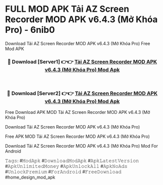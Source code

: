 # FULL MOD APK Tải AZ Screen Recorder MOD APK v6.4.3 (Mở Khóa Pro) - 6nib0
Download Tải AZ Screen Recorder MOD APK v6.4.3 (Mở Khóa Pro) Free Mod APK

<div align="center">
<h3>🔴 Download [Server1] 👉👉 <a href="https://apk-comot.site?title=Tải_AZ_Screen_Recorder_MOD_APK_v6.4.3_(Mở_Khóa_Pro)">Tải AZ Screen Recorder MOD APK v6.4.3 (Mở Khóa Pro) Mod Apk</a></h3><br>

<h3>🔴 Download [Server2] 👉👉 <a href="https://apk-comot.site?title=Tải_AZ_Screen_Recorder_MOD_APK_v6.4.3_(Mở_Khóa_Pro)">Tải AZ Screen Recorder MOD APK v6.4.3 (Mở Khóa Pro) Mod Apk</a></h3>
</div>


Free Download APK MOD Tải AZ Screen Recorder MOD APK v6.4.3 (Mở Khóa Pro)

Download Tải AZ Screen Recorder MOD APK v6.4.3 (Mở Khóa Pro) 

Free APK MOD Tải AZ Screen Recorder MOD APK v6.4.3 (Mở Khóa Pro) 

Download Tải AZ Screen Recorder MOD APK v6.4.3 (Mở Khóa Pro) Mod For Android

𝚃𝚊𝚐𝚜: #𝙼𝚘𝚍𝙰𝚙𝚔 #𝙳𝚘𝚠𝚗𝚕𝚘𝚊𝚍𝙼𝚘𝚍𝙰𝚙𝚔 #𝙰𝚙𝚔𝙻𝚊𝚝𝚎𝚜𝚝𝚅𝚎𝚛𝚜𝚒𝚘𝚗 #𝙰𝚙𝚔𝚄𝚗𝚕𝚒𝚖𝚒𝚝𝚎𝚍𝙼𝚘𝚗𝚎𝚢 #𝙰𝚙𝚔𝚄𝚗𝚕𝚘𝚌𝚔𝙰𝚕𝚕 #𝙰𝚙𝚔𝙽𝚘𝙰𝚍𝚜 #𝚄𝚗𝚕𝚘𝚌𝚔𝙿𝚛𝚎𝚖𝚒𝚞𝚖 #𝙵𝚘𝚛𝙰𝚗𝚍𝚛𝚘𝚒𝚍 #𝙵𝚛𝚎𝚎𝙳𝚘𝚠𝚗𝚕𝚘𝚊𝚍 #home_design_mod_apk